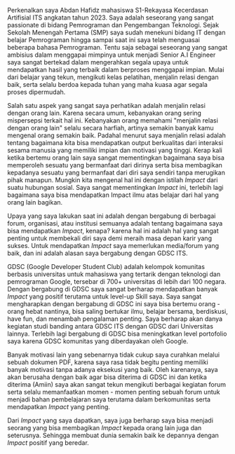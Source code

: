 


Perkenalkan saya Abdan Hafidz mahasiswa S1-Rekayasa Kecerdasan Artifisial ITS angkatan tahun 2023. Saya adalah seseorang yang sangat passionate di bidang Pemrograman dan Pengembangan Teknologi. Sejak Sekolah Menengah Pertama (SMP) saya sudah menekuni bidang IT dengan belajar Pemrograman hingga sampai saat ini saya telah menguasai beberapa bahasa Pemrograman. Tentu saja sebagai seseorang yang sangat ambisius dalam menggapai mimpinya untuk menjadi Senior A.I Engineer saya sangat bertekad dalam mengerahkan segala upaya untuk mendapatkan hasil yang terbaik dalam berproses menggapai impian. Mulai dari belajar yang tekun, mengikuti kelas pelatihan, menjalin relasi dengan baik, serta selalu berdoa kepada tuhan yang maha kuasa agar segala proses dipermudah.

Salah satu aspek yang sangat saya perhatikan adalah menjalin relasi dengan orang lain. Karena secara umum, kebanyakan orang sering mispersepsi terkait hal ini. Kebanyakan orang memahami "menjalin relasi dengan orang lain" selalu secara harfiah, artinya semakin banyak kamu mengenal orang semakin baik. Padahal menurut saya menjalin relasi adalah tentang bagaimana kita bisa mendapatkan output  berkualitas dari interaksi sesama manusia yang memiliki impian dan motivasi yang tinggi. Kerap kali ketika bertemu orang lain saya sangat mementingkan bagaimana saya bisa memperoleh sesuatu yang bermanfaat dari dirinya serta bisa membagikan kepadanya sesuatu yang bermanfaat dari diri saya sendiri tanpa merugikan pihak manapun. Mungkin kita mengenal hal ini dengan istilah <i>Impact</i> dari suatu hubungan sosial. Saya sangat mementingkan <i>Impact</i> ini, terlebih lagi bagaimana saya bisa mendapatkan Impact ilmu atas belajar dari hal yang orang lain bagikan.

Upaya yang saya lakukan saat ini adalah dengan bergabung di berbagai forum, organisasi, atau institusi semuanya adalah tentang bagaimana saya bisa mendapatkan <i>Impact</i>, kenapa? karena hal ini adalah hal yang sangat penting untuk membekali diri saya demi meraih masa depan karir yang sukses. Untuk mendapatkan <i>Impact</i> saya memerlukan media/forum yang baik, dan ini adalah alasan saya bergabung dengan GDSC ITS.


GDSC (Google Developer Student Club) adalah kelompok komunitas berbasis universitas untuk mahasiswa yang tertarik dengan teknologi dan pemrograman Google, tersebar di 700+ universitas di lebih dari 100 negara. Dengan bergabung di GDSC saya sangat berharap mendapatkan banyak <i>Impact</i> yang positif terutama untuk level-up Skill saya. Saya sangat mengharapkan dengan bergabung di GDSC ini saya bisa bertemu orang - orang hebat nantinya, bisa saling bertukar ilmu, belajar bersama, berdiskusi, have fun, dan menambah pengalaman penting. Saya berharap akan danya kegiatan studi banding antara GDSC ITS dengan GDSC dari Universitas lainnya. Terlebih lagi bergabung di GDSC bisa meningkatkan level portofolio saya karena GDSC komunitas yang diberdayakan oleh Google.

Banyak motivasi lain yang sebenarnya tidak cukup saya curahkan melalui sebuah dokumen PDF, karena saya rasa tidak begitu penting memiliki banyak motivasi tanpa adanya eksekusi yang baik. Oleh karenanya, saya akan berusaha dengan baik agar bisa diterima di GDSC ini dan ketika diterima (Amiin) saya akan sangat tekun mengikuti berbagai kegiatan forum serta selalu memanfaatkan momen - momen penting sebuah forum untuk menjadi bahan pembelajaran saya terutama dalam berkomunitas serta mendapatkan <i>Impact</i> yang penting.

Dari <i>Impact</i> yang saya dapatkan, saya juga berharap saya bisa menjadi seorang yang bisa membagikan <i>Impact</i> kepada orang lain juga dan seterusnya. Sehingga membuat dunia semakin baik ke depannya dengan <i>Impact</i> positif yang beredar.